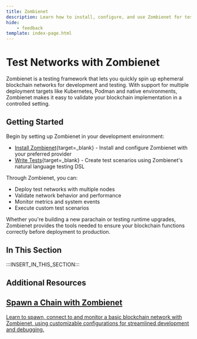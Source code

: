 ```yaml
---
title: Zombienet
description: Learn how to install, configure, and use Zombienet for testing and simulating Polkadot SDK-based networks in a local development environment.
hide: 
    - feedback
template: index-page.html
---
```


# Test Networks with Zombienet

Zombienet is a testing framework that lets you quickly spin up ephemeral blockchain networks for development and testing. With support for multiple deployment targets like Kubernetes, Podman and native environments, Zombienet makes it easy to validate your blockchain implementation in a controlled setting.

## Getting Started
Begin by setting up Zombienet in your development environment:

- [Install Zombienet](/develop/toolkit/parachains/spawn-chains/zombienet/get-started/){target=\_blank} - Install and configure Zombienet with your preferred provider 
- [Write Tests](/develop/toolkit/parachains/spawn-chains/zombienet/write-tests/){target=\_blank} - Create test scenarios using Zombienet's natural language testing DSL

Through Zombienet, you can:

- Deploy test networks with multiple nodes
- Validate network behavior and performance  
- Monitor metrics and system events
- Execute custom test scenarios

Whether you're building a new parachain or testing runtime upgrades, Zombienet provides the tools needed to ensure your blockchain functions correctly before deployment to production.

## In This Section

:::INSERT_IN_THIS_SECTION:::

## Additional Resources

<div class="subsection-wrapper">
  <div class="card">
    <a href="/tutorials/polkadot-sdk/testing/spawn-basic-chain/">
      <h2 class="title">Spawn a Chain with Zombienet</h2>
      <p class="description">Learn to spawn, connect to and monitor a basic blockchain network with Zombienet, using customizable configurations for streamlined development and debugging.</p>
    </a>
</div>
